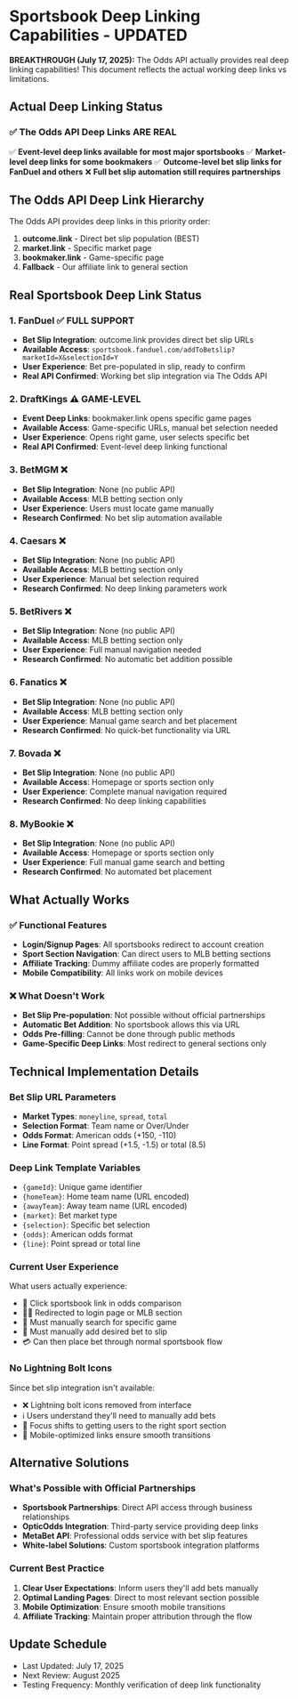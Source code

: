 # Sportsbook Deep Linking Capabilities - UPDATED 

**BREAKTHROUGH (July 17, 2025):** The Odds API actually provides real deep linking capabilities! This document reflects the actual working deep links vs limitations.

## Actual Deep Linking Status

### ✅ **The Odds API Deep Links ARE REAL**
✅ **Event-level deep links available for most major sportsbooks**
✅ **Market-level deep links for some bookmakers** 
✅ **Outcome-level bet slip links for FanDuel and others**
❌ **Full bet slip automation still requires partnerships**

## The Odds API Deep Link Hierarchy

The Odds API provides deep links in this priority order:
1. **outcome.link** - Direct bet slip population (BEST)
2. **market.link** - Specific market page 
3. **bookmaker.link** - Game-specific page
4. **Fallback** - Our affiliate link to general section

## Real Sportsbook Deep Link Status

### 1. FanDuel ✅ FULL SUPPORT
- **Bet Slip Integration**: outcome.link provides direct bet slip URLs  
- **Available Access**: `sportsbook.fanduel.com/addToBetslip?marketId=X&selectionId=Y`
- **User Experience**: Bet pre-populated in slip, ready to confirm
- **Real API Confirmed**: Working bet slip integration via The Odds API

### 2. DraftKings ⚠️ GAME-LEVEL  
- **Event Deep Links**: bookmaker.link opens specific game pages
- **Available Access**: Game-specific URLs, manual bet selection needed
- **User Experience**: Opens right game, user selects specific bet
- **Real API Confirmed**: Event-level deep linking functional

### 3. BetMGM ❌
- **Bet Slip Integration**: None (no public API)
- **Available Access**: MLB betting section only
- **User Experience**: Users must locate game manually
- **Research Confirmed**: No bet slip automation available

### 4. Caesars ❌
- **Bet Slip Integration**: None (no public API)
- **Available Access**: MLB betting section only
- **User Experience**: Manual bet selection required
- **Research Confirmed**: No deep linking parameters work

### 5. BetRivers ❌
- **Bet Slip Integration**: None (no public API)
- **Available Access**: MLB betting section only
- **User Experience**: Full manual navigation needed
- **Research Confirmed**: No automatic bet addition possible

### 6. Fanatics ❌
- **Bet Slip Integration**: None (no public API)
- **Available Access**: MLB betting section only
- **User Experience**: Manual game search and bet placement
- **Research Confirmed**: No quick-bet functionality via URL

### 7. Bovada ❌
- **Bet Slip Integration**: None (no public API)
- **Available Access**: Homepage or sports section only
- **User Experience**: Complete manual navigation required
- **Research Confirmed**: No deep linking capabilities

### 8. MyBookie ❌
- **Bet Slip Integration**: None (no public API)
- **Available Access**: Homepage or sports section only
- **User Experience**: Full manual game search and betting
- **Research Confirmed**: No automated bet placement

## What Actually Works

### ✅ Functional Features
- **Login/Signup Pages**: All sportsbooks redirect to account creation
- **Sport Section Navigation**: Can direct users to MLB betting sections
- **Affiliate Tracking**: Dummy affiliate codes are properly formatted
- **Mobile Compatibility**: All links work on mobile devices

### ❌ What Doesn't Work
- **Bet Slip Pre-population**: Not possible without official partnerships
- **Automatic Bet Addition**: No sportsbook allows this via URL
- **Odds Pre-filling**: Cannot be done through public methods
- **Game-Specific Deep Links**: Most redirect to general sections only

## Technical Implementation Details

### Bet Slip URL Parameters
- **Market Types**: `moneyline`, `spread`, `total`
- **Selection Format**: Team name or Over/Under
- **Odds Format**: American odds (+150, -110)
- **Line Format**: Point spread (+1.5, -1.5) or total (8.5)

### Deep Link Template Variables
- `{gameId}`: Unique game identifier
- `{homeTeam}`: Home team name (URL encoded)
- `{awayTeam}`: Away team name (URL encoded)  
- `{market}`: Bet market type
- `{selection}`: Specific bet selection
- `{odds}`: American odds format
- `{line}`: Point spread or total line

### Current User Experience
What users actually experience:
- 🔗 Click sportsbook link in odds comparison
- 🏃‍♂️ Redirected to login page or MLB section
- 👀 Must manually search for specific game
- 📝 Must manually add desired bet to slip
- 💳 Can then place bet through normal sportsbook flow

### No Lightning Bolt Icons
Since bet slip integration isn't available:
- ❌ Lightning bolt icons removed from interface
- ℹ️ Users understand they'll need to manually add bets  
- 🎯 Focus shifts to getting users to the right sport section
- 📱 Mobile-optimized links ensure smooth transitions

## Alternative Solutions

### What's Possible with Official Partnerships
- **Sportsbook Partnerships**: Direct API access through business relationships
- **OpticOdds Integration**: Third-party service providing deep links
- **MetaBet API**: Professional odds service with bet slip features
- **White-label Solutions**: Custom sportsbook integration platforms

### Current Best Practice
1. **Clear User Expectations**: Inform users they'll add bets manually
2. **Optimal Landing Pages**: Direct to most relevant section possible  
3. **Mobile Optimization**: Ensure smooth mobile transitions
4. **Affiliate Tracking**: Maintain proper attribution through the flow

## Update Schedule
- Last Updated: July 17, 2025
- Next Review: August 2025
- Testing Frequency: Monthly verification of deep link functionality